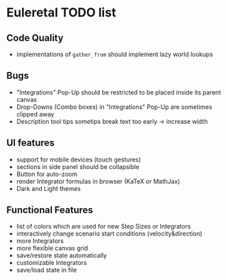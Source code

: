 # Euleretal TODO list

## Code Quality
- implementations of `gather_from` should implement lazy world lookups

## Bugs
- "Integrations" Pop-Up should be restricted to be placed inside its parent
  canvas
- Drop-Downs (Combo boxes) in "Integrations" Pop-Up are sometimes clipped away
- Description tool tips sometips break text too early → increase width

## UI features
- support for mobile devices (touch gestures)
- sections in side panel should be collapsible
- Button for auto-zoom
- render Integrator formulas in browser (KaTeX or MathJax)
- Dark and Light themes

## Functional Features
- list of colors which are used for new Step Sizes or Integrators
- interactively change scenario start conditions (velocity&direction)
- more Integrators
- more flexible canvas grid
- save/restore state automatically
- customizable Integrators
- save/load state in file
